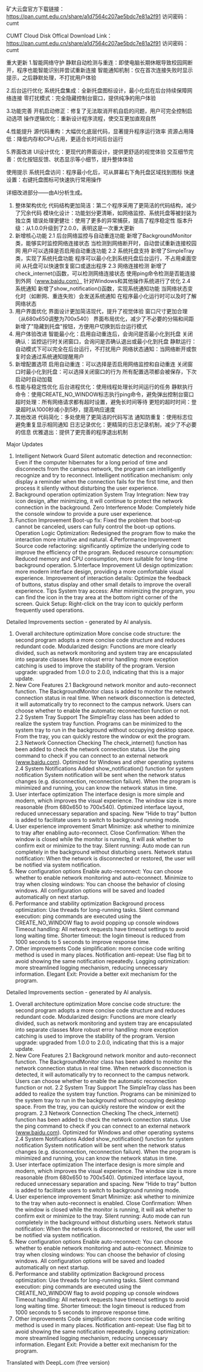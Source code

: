 矿大云盘官方下载链接：https://pan.cumt.edu.cn/share/a1d7564c207ae5bdc7e81a2f91  访问密码：cumt

CUMT Cloud Disk Offical Download Link：https://pan.cumt.edu.cn/share/a1d7564c207ae5bdc7e81a2f91  访问密码：cumt

重大更新
1.智能网络守护
     静默自动检测与重连：即使电脑长期休眠导致校园网断开，程序也能智能识别并尝试重新连接
     智能通知机制：仅在首次连接失败时显示提示，之后静默处理，不打扰用户体验
     
2.后台运行优化
     系统托盘集成：全新托盘图标设计，最小化后在后台持续保障网络连接
     零打扰模式：完全隐藏控制台窗口，提供纯净的用户体验
     
3.功能完善
     开机启动修正：修复了无法取消开机自启的问题，用户可完全控制启动选项
     操作逻辑优化：重新设计程序流程，使交互更加直观自然
     
4.性能提升
     源代码重构：大幅优化底层代码，显著提升程序运行效率
     资源占用降低：降低内存和CPU占用，更适合长时间后台运行
     
5.界面改进
     UI设计优化：更现代的界面设计，提供更舒适的视觉体验
     交互细节完善：优化按钮反馈、状态显示等小细节，提升整体体验
     
使用提示
     系统托盘访问：程序最小化后，可从屏幕右下角托盘区域找到图标
     快速设置：右键托盘图标可快速执行常用操作
     


详细改进部分——由AI分析生成。
1. 整体架构优化
        代码结构更加简洁：第二个程序采用了更简洁的代码结构，减少了冗余代码
        模块化设计：功能划分更清晰，如网络监控、系统托盘等被封装为独立类
        错误处理更健壮：使用了更多的异常捕获，提高了程序稳定性
        版本升级：从1.0.0升级到了2.0.0，表明这是一次重大更新
2. 新增核心功能
    2.1 后台网络监控与自动重连功能
         新增了BackgroundMonitor类，能够实时监控网络连接状态
         当检测到网络断开时，自动尝试重新连接校园网
         用户可以选择是否启用自动重连功能
    2.2 系统托盘支持
         新增了SimpleTray类，实现了系统托盘功能
         程序可以最小化到系统托盘后台运行，不占用桌面空间
         从托盘可以快速恢复窗口或退出程序
    2.3 网络连接检测
        新增了check_internet()函数，可以检测网络连接状态
        使用ping命令检测是否能连接到外网（www.baidu.com）
        针对Windows和其他操作系统进行了优化
    2.4 系统通知
        新增了show_notification()函数，实现系统通知功能
        当网络状态变化时（如断网、重连失败）会发送系统通知
        在程序最小化运行时可以及时了解网络状态
3. 用户界面优化
        界面设计更加简洁现代，提升了视觉体验
        窗口尺寸更加合理（从680x650调整为700x540）
        界面布局优化，减少了不必要的分隔和间距
        新增了"隐藏到托盘"按钮，方便用户切换到后台运行模式
4. 用户体验改进
        智能最小化：启用自动重连后，会询问是否最小化到托盘
        关闭确认：监控运行时关闭窗口，会询问是否确认退出或最小化到托盘
        静默运行：自动模式下可以完全在后台运行，不打扰用户
        网络状态通知：当网络断开或恢复时会通过系统通知提醒用户
5. 新增配置选项
        启用自动重连：可以选择是否启用网络监控和自动重连
        关闭窗口时最小化到托盘：可以选择关闭窗口的行为
        所有配置选项都会被保存，下次启动时自动加载
6. 性能与稳定性优化
        后台进程优化：使用线程处理长时间运行的任务
        静默执行命令：使用CREATE_NO_WINDOW标志执行ping命令，避免弹出控制台窗口
        超时处理：所有网络请求都有超时设置，避免长时间等待
        更短的超时时间：登录超时从1000秒减小到5秒，提高响应速度
7. 其他改进
        代码简化：多处使用了更简洁的代码写法
        通知防重复：使用标志位避免重复显示相同通知
        日志记录优化：更精简的日志记录机制，减少了不必要的信息
        优雅退出：提供了更完善的程序退出机制


Major Updates
1. Intelligent Network Guard
     Silent automatic detection and reconnection: Even if the computer hibernates for a long period of time and disconnects from the campus network, the program can intelligently recognize and try to reconnect.
     Intelligent notification mechanism: only display a reminder when the connection fails for the first time, and then process it silently without disturbing the user experience.
2. Background operation optimization
     System Tray Integration: New tray icon design, after minimizing, it will continue to protect the network connection in the background.
     Zero Interference Mode: Completely hide the console window to provide a pure user experience.
3. Function Improvement
     Boot-up fix: Fixed the problem that boot-up cannot be canceled, users can fully control the boot-up options.
     Operation Logic Optimization: Redesigned the program flow to make the interaction more intuitive and natural.
4.Performance Improvement
     Source code refactoring: significantly optimize the underlying code to improve the efficiency of the program.
     Reduced resource consumption: Reduced memory and CPU consumption, more suitable for long-time background operation.
5.Interface Improvement
     UI design optimization: more modern interface design, providing a more comfortable visual experience.
     Improvement of interaction details: Optimize the feedback of buttons, status display and other small details to improve the overall experience.
Tips
     System tray access: After minimizing the program, you can find the icon in the tray area at the bottom right corner of the screen.
     Quick Setup: Right-click on the tray icon to quickly perform frequently used operations.

Detailed Improvements section - generated by AI analysis.
1. Overall architecture optimization
        More concise code structure: the second program adopts a more concise code structure and reduces redundant code.
        Modularized design: Functions are more clearly divided, such as network monitoring and system tray are encapsulated into separate classes
        More robust error handling: more exception catching is used to improve the stability of the program.
        Version upgrade: upgraded from 1.0.0 to 2.0.0, indicating that this is a major update.
2. New Core Features
    2.1 Background network monitor and auto-reconnect function.
         The BackgroundMonitor class is added to monitor the network connection status in real time.
         When network disconnection is detected, it will automatically try to reconnect to the campus network.
         Users can choose whether to enable the automatic reconnection function or not.
    2.2 System Tray Support
         The SimpleTray class has been added to realize the system tray function.
         Programs can be minimized to the system tray to run in the background without occupying desktop space.
         From the tray, you can quickly restore the window or exit the program.
    2.3 Network Connection Checking
        The check_internet() function has been added to check the network connection status.
        Use the ping command to check if you can connect to an external network (www.baidu.com).
        Optimized for Windows and other operating systems
    2.4 System Notifications
        Added show_notification() function for system notification
        System notification will be sent when the network status changes (e.g. disconnection, reconnection failure).
        When the program is minimized and running, you can know the network status in time.
3. User interface optimization
        The interface design is more simple and modern, which improves the visual experience.
        The window size is more reasonable (from 680x650 to 700x540).
        Optimized interface layout, reduced unnecessary separation and spacing.
        New “Hide to tray” button is added to facilitate users to switch to background running mode.
4. User experience improvement
        Smart Minimize: ask whether to minimize to tray after enabling auto-reconnect.
        Close Confirmation: When the window is closed while the monitor is running, it will ask whether to confirm exit or minimize to the tray.
        Silent running: Auto mode can run completely in the background without disturbing users.
        Network status notification: When the network is disconnected or restored, the user will be notified via system notification.
5. New configuration options
        Enable auto-reconnect: You can choose whether to enable network monitoring and auto-reconnect.
        Minimize to tray when closing windows: You can choose the behavior of closing windows.
        All configuration options will be saved and loaded automatically on next startup.
6. Performance and stability optimization
        Background process optimization: Use threads for long-running tasks.
        Silent command execution: ping commands are executed using the CREATE_NO_WINDOW flag to avoid popping up console windows
        Timeout handling: All network requests have timeout settings to avoid long waiting time.
        Shorter timeout: the login timeout is reduced from 1000 seconds to 5 seconds to improve response time.
7. Other improvements
        Code simplification: more concise code writing method is used in many places.
        Notification anti-repeat: Use flag bit to avoid showing the same notification repeatedly.
        Logging optimization: more streamlined logging mechanism, reducing unnecessary information.
        Elegant Exit: Provide a better exit mechanism for the program.

Detailed Improvements section - generated by AI analysis.
1. Overall architecture optimization
        More concise code structure: the second program adopts a more concise code structure and reduces redundant code.
        Modularized design: Functions are more clearly divided, such as network monitoring and system tray are encapsulated into separate classes
        More robust error handling: more exception catching is used to improve the stability of the program.
        Version upgrade: upgraded from 1.0.0 to 2.0.0, indicating that this is a major update.
2. New Core Features
    2.1 Background network monitor and auto-reconnect function.
         The BackgroundMonitor class has been added to monitor the network connection status in real time.
         When network disconnection is detected, it will automatically try to reconnect to the campus network.
         Users can choose whether to enable the automatic reconnection function or not.
    2.2 System Tray Support
         The SimpleTray class has been added to realize the system tray function.
         Programs can be minimized to the system tray to run in the background without occupying desktop space.
         From the tray, you can quickly restore the window or exit the program.
    2.3 Network Connection Checking
        The check_internet() function has been added to check the network connection status.
        Use the ping command to check if you can connect to an external network (www.baidu.com).
        Optimized for Windows and other operating systems
    2.4 System Notifications
        Added show_notification() function for system notification
        System notification will be sent when the network status changes (e.g. disconnection, reconnection failure).
        When the program is minimized and running, you can know the network status in time.
3. User interface optimization
        The interface design is more simple and modern, which improves the visual experience.
        The window size is more reasonable (from 680x650 to 700x540).
        Optimized interface layout, reduced unnecessary separation and spacing.
        New “Hide to tray” button is added to facilitate users to switch to background running mode.
4. User experience improvement
        Smart Minimize: ask whether to minimize to the tray when auto-reconnect is enabled.
        Close Confirmation: When the window is closed while the monitor is running, it will ask whether to confirm exit or minimize to the tray.
        Silent running: Auto mode can run completely in the background without disturbing users.
        Network status notification: When the network is disconnected or restored, the user will be notified via system notification.
5. New configuration options
        Enable auto-reconnect: You can choose whether to enable network monitoring and auto-reconnect.
        Minimize to tray when closing windows: You can choose the behavior of closing windows.
        All configuration options will be saved and loaded automatically on next startup.
6. Performance and stability optimization
        Background process optimization: Use threads for long-running tasks.
        Silent command execution: ping commands are executed using the CREATE_NO_WINDOW flag to avoid popping up console windows
        Timeout handling: All network requests have timeout settings to avoid long waiting time.
        Shorter timeout: the login timeout is reduced from 1000 seconds to 5 seconds to improve response time.
7. Other improvements
        Code simplification: more concise code writing method is used in many places.
        Notification anti-repeat: Use flag bit to avoid showing the same notification repeatedly.
        Logging optimization: more streamlined logging mechanism, reducing unnecessary information.
        Elegant Exit: Provide a better exit mechanism for the program.

Translated with DeepL.com (free version)
